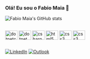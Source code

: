 ### Olá! Eu sou o Fabio Maia 👋

![Fabio Maia's GitHub stats](https://github-readme-stats.vercel.app/api?username=fabiomaiac&show_icons=true&theme=dark)

<div style="display: inline_block"><br/>

   <img align="center" alt="dotnetcore" height="30" width="40" src="https://cdn.jsdelivr.net/gh/devicons/devicon/icons/dotnetcore/dotnetcore-original.svg" />     
   <img align="center" alt="dotnet" height="30" width="40" src="https://cdn.jsdelivr.net/gh/devicons/devicon/icons/dot-net/dot-net-plain-wordmark.svg" />
   <img align="center" alt="csharp" height="30" width="40" src="https://cdn.jsdelivr.net/gh/devicons/devicon/icons/csharp/csharp-original.svg" />
   <img align="center" alt="html5" height="30" width="40" src="https://cdn.jsdelivr.net/gh/devicons/devicon/icons/html5/html5-original.svg" />
   <img align="center" alt="css3" height="30" width="40" src="https://cdn.jsdelivr.net/gh/devicons/devicon/icons/css3/css3-original.svg" />
   <img align="center" alt="css3" height="30" width="40" src="https://cdn.jsdelivr.net/gh/devicons/devicon/icons/javascript/javascript-plain.svg" />
   
   ##
   
[![LinkedIn](https://img.shields.io/badge/LinkedIn-0077B5?style=for-the-badge&logo=linkedin&logoColor=white)](https://www.linkedin.com/in/fabiomaiac/)
[![Outlook](https://img.shields.io/badge/Microsoft_Outlook-0078D4?style=for-the-badge&logo=microsoft-outlook&logoColor=white)](mailto:fabio.maia1@outlook.com)
          
    
          
   
<div/>



                    
